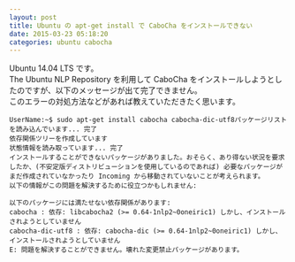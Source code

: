 ```yaml
---
layout: post
title: Ubuntu の apt-get install で CaboCha をインストールできない
date: 2015-03-23 05:18:20
categories: ubuntu cabocha
---
```

<!-- {% raw %} -->
<p>Ubuntu 14.04 LTS です。<br>
The Ubuntu NLP Repository を利用して CaboCha をインストールしようとしたのですが、以下のメッセージが出て完了できません。<br>
このエラーの対処方法などがあれば教えていただきたく思います。</p>

<pre><code>UserName:~$ sudo apt-get install cabocha cabocha-dic-utf8パッケージリストを読み込んでいます... 完了
依存関係ツリーを作成しています                
状態情報を読み取っています... 完了
インストールすることができないパッケージがありました。おそらく、あり得ない状況を要求したか、(不安定版ディストリビューションを使用しているのであれば) 必要なパッケージがまだ作成されていなかったり Incoming から移動されていないことが考えられます。
以下の情報がこの問題を解決するために役立つかもしれません:

以下のパッケージには満たせない依存関係があります:
cabocha : 依存: libcabocha2 (&gt;= 0.64-1nlp2~0oneiric1) しかし、インストールされようとしていません
cabocha-dic-utf8 : 依存: cabocha-dic (&gt;= 0.64-1nlp2~0oneiric1) しかし、インストールされようとしていません
E: 問題を解決することができません。壊れた変更禁止パッケージがあります。
</code></pre>
<!-- {% endraw %} -->
